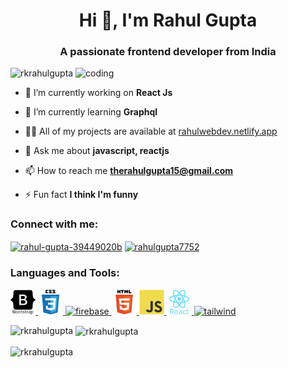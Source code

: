 
<h1 align="center">Hi 👋, I'm Rahul Gupta</h1>
<h3 align="center">A passionate frontend developer from India</h3>
<img align="right" width="400" src="https://cdn.dribbble.com/users/730703/screenshots/6581243/avento.gif" alt="coding"/>
<p align="left"> <img src="https://komarev.com/ghpvc/?username=rkrahulgupta&label=Profile%20views&color=0e75b6&style=flat" alt="rkrahulgupta" /> </p>

- 🔭 I’m currently working on **React Js**

- 🌱 I’m currently learning **Graphql**

- 👨‍💻 All of my projects are available at [rahulwebdev.netlify.app](rahulwebdev.netlify.app)

- 💬 Ask me about **javascript, reactjs**

- 📫 How to reach me **therahulgupta15@gmail.com**

- ⚡ Fun fact **I think I'm funny**

<h3 align="left">Connect with me:</h3>
<p align="left">
<a href="https://linkedin.com/in/rahul-gupta-39449020b" target="blank"><img align="center" src="https://raw.githubusercontent.com/rahuldkjain/github-profile-readme-generator/master/src/images/icons/Social/linked-in-alt.svg" alt="rahul-gupta-39449020b" height="30" width="40" /></a>
<a href="https://instagram.com/rahulgupta7752" target="blank"><img align="center" src="https://raw.githubusercontent.com/rahuldkjain/github-profile-readme-generator/master/src/images/icons/Social/instagram.svg" alt="rahulgupta7752" height="30" width="40" /></a>
</p>

<h3 align="left">Languages and Tools:</h3>
<p align="left"> <a href="https://getbootstrap.com" target="_blank" rel="noreferrer"> <img src="https://raw.githubusercontent.com/devicons/devicon/master/icons/bootstrap/bootstrap-plain-wordmark.svg" alt="bootstrap" width="40" height="40"/> </a> <a href="https://www.w3schools.com/css/" target="_blank" rel="noreferrer"> <img src="https://raw.githubusercontent.com/devicons/devicon/master/icons/css3/css3-original-wordmark.svg" alt="css3" width="40" height="40"/> </a> <a href="https://firebase.google.com/" target="_blank" rel="noreferrer"> <img src="https://www.vectorlogo.zone/logos/firebase/firebase-icon.svg" alt="firebase" width="40" height="40"/> </a> <a href="https://www.w3.org/html/" target="_blank" rel="noreferrer"> <img src="https://raw.githubusercontent.com/devicons/devicon/master/icons/html5/html5-original-wordmark.svg" alt="html5" width="40" height="40"/> </a> <a href="https://developer.mozilla.org/en-US/docs/Web/JavaScript" target="_blank" rel="noreferrer"> <img src="https://raw.githubusercontent.com/devicons/devicon/master/icons/javascript/javascript-original.svg" alt="javascript" width="40" height="40"/> </a> <a href="https://reactjs.org/" target="_blank" rel="noreferrer"> <img src="https://raw.githubusercontent.com/devicons/devicon/master/icons/react/react-original-wordmark.svg" alt="react" width="40" height="40"/> </a> <a href="https://tailwindcss.com/" target="_blank" rel="noreferrer"> <img src="https://www.vectorlogo.zone/logos/tailwindcss/tailwindcss-icon.svg" alt="tailwind" width="40" height="40"/> </a> </p>

<p><img align="left" src="https://github-readme-stats.vercel.app/api/top-langs?username=rkrahulgupta&show_icons=true&locale=en&layout=compact" alt="rkrahulgupta" /></p>

<p>&nbsp;<img align="center" src="https://github-readme-stats.vercel.app/api?username=rkrahulgupta&show_icons=true&locale=en" alt="rkrahulgupta" /></p>

<p><img align="center" src="https://github-readme-streak-stats.herokuapp.com/?user=rkrahulgupta&" alt="rkrahulgupta" /></p>
